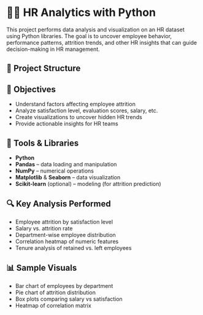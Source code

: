 # 🧑‍💼 HR Analytics with Python

This project performs data analysis and visualization on an HR dataset using Python libraries. The goal is to uncover employee behavior, performance patterns, attrition trends, and other HR insights that can guide decision-making in HR management.

## 📁 Project Structure


## 📌 Objectives

- Understand factors affecting employee attrition
- Analyze satisfaction level, evaluation scores, salary, etc.
- Create visualizations to uncover hidden HR trends
- Provide actionable insights for HR teams

## 🧰 Tools & Libraries

- **Python**
- **Pandas** – data loading and manipulation
- **NumPy** – numerical operations
- **Matplotlib** & **Seaborn** – data visualization
- **Scikit-learn** (optional) – modeling (for attrition prediction)

## 🔍 Key Analysis Performed

- Employee attrition by satisfaction level
- Salary vs. attrition rate
- Department-wise employee distribution
- Correlation heatmap of numeric features
- Tenure analysis of retained vs. left employees

## 📊 Sample Visuals

- Bar chart of employees by department
- Pie chart of attrition distribution
- Box plots comparing salary vs satisfaction
- Heatmap of correlation matrix
